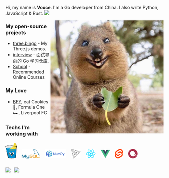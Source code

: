 Hi, my name is **Vooce**. I'm a Go developer from China. I also write Python, JavaScript & Rust. <img src="https://wakatime.com/badge/user/86cbdefc-fb69-4fd8-a1de-11289c6386aa.svg"/>

<img align="right" alt="Quokka" src="img/quokka.jpg" width="360" />

### My open-source projects

- [three.bingo](https://three.bingo) - My Three.js demos.
- [interview](https://github.com/xext/interview) - 面试导向的 Go 学习仓库.
- [School](https://github.com/Gophist/School) - Recommended Online Courses

<!-- <img align="right" alt="Bear" src="img/bears.jpg" width="180"/>
<img align="right" alt="Owls" src="img/baby_owls.jpg" width="200"/> -->

### My Love

- [BFY](https://bfy.jun.one), eat Cookies 🍪, Formula One 🏎️, Liverpool FC

### Techs I'm working with

<h5>
  <a href="https://gin-gonic.com/" target="_blank"><img src="img/gin.png" alt="Gin" height="50"></a> &nbsp;&nbsp;&nbsp;
  <a href="https://mysql.com" target="_blank"><img src="img/mysql.svg" alt="MySQL" height="30"></a> &nbsp;&nbsp;&nbsp;
  <a href="https://numpy.org" target="_blank"><img src="img/numpy.svg" alt="Python" height="30"></a> &nbsp;&nbsp;&nbsp;
  <a href="https://threejs.org" target="_blank"><img src="img/threejs.png" alt="threejs" height="30"/></a> &nbsp;&nbsp;&nbsp;
  <a href="https://reactjs.org" target="_blank"><img src="img/reactjs.svg" alt="reactjs" height="30"/></a>  &nbsp;&nbsp;&nbsp;
  <a href="https://vuejs.org" target="_blank"><img src="img/vuejs.svg" alt="vuejs" height="30"/></a> &nbsp;&nbsp;&nbsp;
  <a href="https://svelte.dev" target="_blank"><img src="img/svelte.svg" alt="sveltejs" height="30"/></a> &nbsp;&nbsp;&nbsp;
  <a href="https://echarts.apache.org" target="_blank"><img src="img/echarts.png" alt="echarts" height="30"/></a>  &nbsp;&nbsp;&nbsp;
</h5>

<p align="left">
  <img align="center" src="https://github-readme-stats.vercel.app/api?username=Vooce&count_private=true&show_icons=true&include_all_commits=true&hide_border=true&hide_title=true" width="45%"/>&nbsp;&nbsp;
  <img align="center" src="https://github-readme-stats.vercel.app/api/top-langs/?username=Vooce&langs_count=10&hide_title=true&hide_border=true&layout=compact&hide=GLSL,Roff" width="40%" />
  <!-- <img align="center" src="https://github-readme-stats.vercel.app/api/wakatime?username=bingo&layout=compact&hide_title=true&hide_border=true&langs_count=7&hide=Markdown,JSON,YAML,Gitignore%20file,XML,Toml,Git%20Config" width="55%" /> -->
</p>
